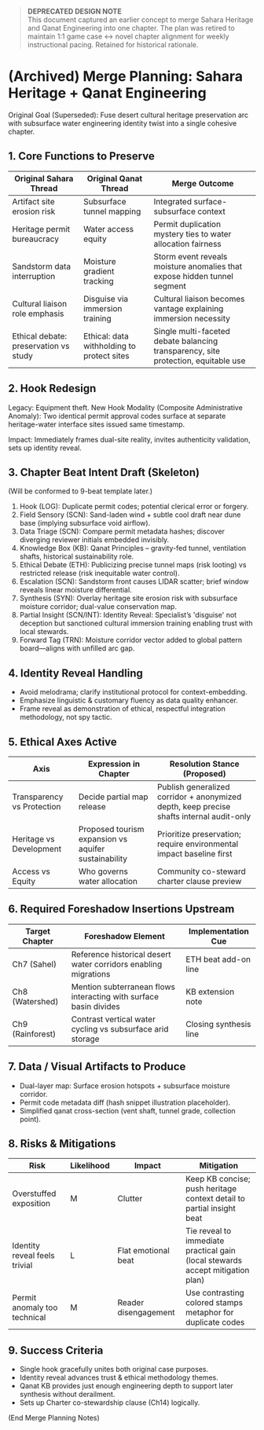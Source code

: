> **DEPRECATED DESIGN NOTE**  
> This document captured an earlier concept to merge Sahara Heritage and Qanat Engineering into one chapter. The plan was retired to maintain 1:1 game case ↔ novel chapter alignment for weekly instructional pacing. Retained for historical rationale.

# (Archived) Merge Planning: Sahara Heritage + Qanat Engineering

Original Goal (Superseded): Fuse desert cultural heritage preservation arc with subsurface water engineering identity twist into a single cohesive chapter.

## 1. Core Functions to Preserve
| Original Sahara Thread | Original Qanat Thread | Merge Outcome |
|------------------------|-----------------------|--------------|
| Artifact site erosion risk | Subsurface tunnel mapping | Integrated surface-subsurface context |
| Heritage permit bureaucracy | Water access equity | Permit duplication mystery ties to water allocation fairness |
| Sandstorm data interruption | Moisture gradient tracking | Storm event reveals moisture anomalies that expose hidden tunnel segment |
| Cultural liaison role emphasis | Disguise via immersion training | Cultural liaison becomes vantage explaining immersion necessity |
| Ethical debate: preservation vs study | Ethical: data withholding to protect sites | Single multi-faceted debate balancing transparency, site protection, equitable use |

## 2. Hook Redesign
Legacy: Equipment theft.
New Hook Modality (Composite Administrative Anomaly): Two identical permit approval codes surface at separate heritage-water interface sites issued same timestamp.

Impact: Immediately frames dual-site reality, invites authenticity validation, sets up identity reveal.

## 3. Chapter Beat Intent Draft (Skeleton)
(Will be conformed to 9-beat template later.)
1. Hook (LOG): Duplicate permit codes; potential clerical error or forgery.
2. Field Sensory (SCN): Sand-laden wind + subtle cool draft near dune base (implying subsurface void airflow). 
3. Data Triage (SCN): Compare permit metadata hashes; discover diverging reviewer initials embedded invisibly.
4. Knowledge Box (KB): Qanat Principles – gravity-fed tunnel, ventilation shafts, historical sustainability role.
5. Ethical Debate (ETH): Publicizing precise tunnel maps (risk looting) vs restricted release (risk inequitable water control).
6. Escalation (SCN): Sandstorm front causes LIDAR scatter; brief window reveals linear moisture differential.
7. Synthesis (SYN): Overlay heritage site erosion risk with subsurface moisture corridor; dual-value conservation map.
8. Partial Insight (SCN/INT): Identity Reveal: Specialist’s 'disguise' not deception but sanctioned cultural immersion training enabling trust with local stewards.
9. Forward Tag (TRN): Moisture corridor vector added to global pattern board—aligns with unfilled arc gap.

## 4. Identity Reveal Handling
- Avoid melodrama; clarify institutional protocol for context-embedding.
- Emphasize linguistic & customary fluency as data quality enhancer.
- Frame reveal as demonstration of ethical, respectful integration methodology, not spy tactic.

## 5. Ethical Axes Active
| Axis | Expression in Chapter | Resolution Stance (Proposed) |
|------|-----------------------|------------------------------|
| Transparency vs Protection | Decide partial map release | Publish generalized corridor + anonymized depth, keep precise shafts internal audit-only |
| Heritage vs Development | Proposed tourism expansion vs aquifer sustainability | Prioritize preservation; require environmental impact baseline first |
| Access vs Equity | Who governs water allocation | Community co-steward charter clause preview |

## 6. Required Foreshadow Insertions Upstream
| Target Chapter | Foreshadow Element | Implementation Cue |
|----------------|--------------------|--------------------|
| Ch7 (Sahel) | Reference historical desert water corridors enabling migrations | ETH beat add-on line |
| Ch8 (Watershed) | Mention subterranean flows interacting with surface basin divides | KB extension note |
| Ch9 (Rainforest) | Contrast vertical water cycling vs subsurface arid storage | Closing synthesis line |

## 7. Data / Visual Artifacts to Produce
- Dual-layer map: Surface erosion hotspots + subsurface moisture corridor.
- Permit code metadata diff (hash snippet illustration placeholder).
- Simplified qanat cross-section (vent shaft, tunnel grade, collection point).

## 8. Risks & Mitigations
| Risk | Likelihood | Impact | Mitigation |
|------|-----------|--------|-----------|
| Overstuffed exposition | M | Clutter | Keep KB concise; push heritage context detail to partial insight beat |
| Identity reveal feels trivial | L | Flat emotional beat | Tie reveal to immediate practical gain (local stewards accept mitigation plan) |
| Permit anomaly too technical | M | Reader disengagement | Use contrasting colored stamps metaphor for duplicate codes |

## 9. Success Criteria
- Single hook gracefully unites both original case purposes.
- Identity reveal advances trust & ethical methodology themes.
- Qanat KB provides just enough engineering depth to support later synthesis without derailment.
- Sets up Charter co-stewardship clause (Ch14) logically.

(End Merge Planning Notes)

